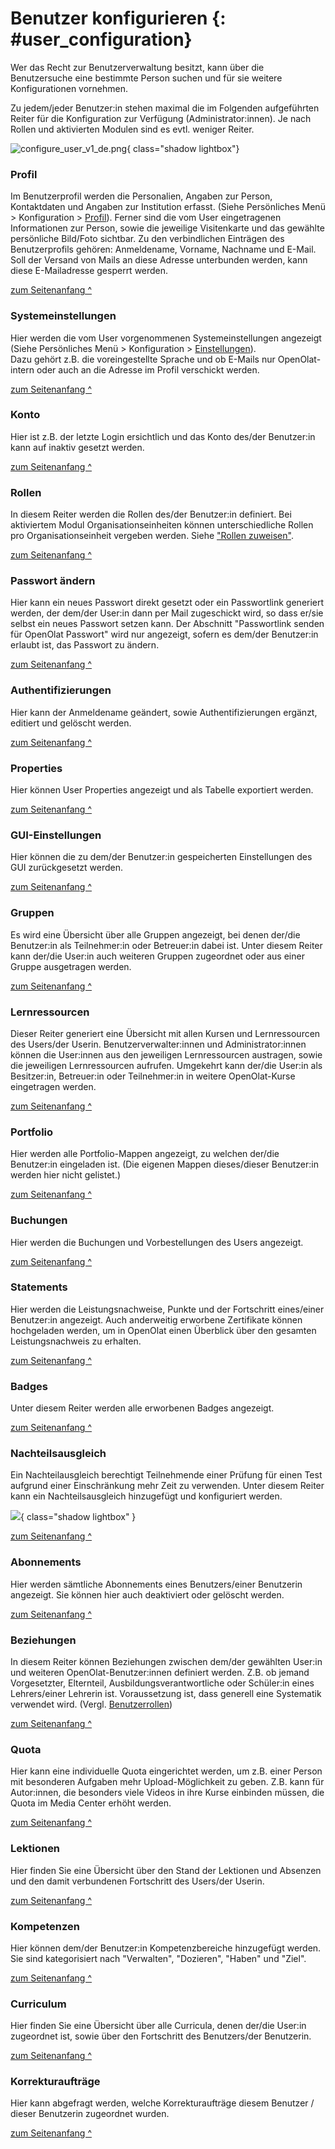 # Benutzer konfigurieren {: #user_configuration} 

Wer das Recht zur Benutzerverwaltung besitzt, kann über die Benutzersuche eine bestimmte Person suchen und für sie weitere Konfigurationen vornehmen. 

Zu jedem/jeder Benutzer:in stehen maximal die im Folgenden aufgeführten Reiter für die Konfiguration zur Verfügung (Administrator:innen). Je nach Rollen und aktivierten Modulen sind es evtl. weniger Reiter.

![configure_user_v1_de.png](assets/configure_user_v1_de.png){ class="shadow lightbox"}



### Profil

Im Benutzerprofil werden die Personalien, Angaben zur Person, Kontaktdaten und Angaben zur Institution erfasst. (Siehe Persönliches Menü > Konfiguration > [Profil](../../manual_user/personal_menu/Profile.de.md)). Ferner sind die vom User eingetragenen Informationen zur Person, sowie die jeweilige Visitenkarte und das gewählte persönliche Bild/Foto sichtbar. Zu den verbindlichen Einträgen des Benutzerprofils gehören: Anmeldename, Vorname, Nachname und E-Mail. Soll der Versand von Mails an diese Adresse unterbunden werden, kann diese E-Mailadresse gesperrt werden.

[zum Seitenanfang ^](#user_configuration)


### Systemeinstellungen

Hier werden die vom User vorgenommenen Systemeinstellungen angezeigt (Siehe Persönliches Menü > Konfiguration > [Einstellungen](../../manual_user/personal_menu/Settings.de.md)).  
Dazu gehört z.B. die voreingestellte Sprache und ob E-Mails nur OpenOlat-intern oder auch an die Adresse im Profil verschickt werden. 

[zum Seitenanfang ^](#user_configuration)


### Konto

Hier ist z.B. der letzte Login ersichtlich und das Konto des/der Benutzer:in kann auf inaktiv gesetzt werden.  

[zum Seitenanfang ^](#user_configuration)


### Rollen

In diesem Reiter werden die Rollen des/der Benutzer:in definiert. Bei aktiviertem Modul Organisationseinheiten können unterschiedliche Rollen pro Organisationseinheit vergeben werden. Siehe ["Rollen zuweisen"](Assign_roles.de.md). 

[zum Seitenanfang ^](#user_configuration)


### Passwort ändern

Hier kann ein neues Passwort direkt gesetzt oder ein Passwortlink generiert werden, der dem/der User:in dann per Mail zugeschickt wird, so dass er/sie selbst ein neues Passwort setzen kann. 
Der Abschnitt "Passwortlink senden für OpenOlat Passwort" wird nur angezeigt, sofern es dem/der Benutzer:in
erlaubt ist, das Passwort zu ändern. 

[zum Seitenanfang ^](#user_configuration)


### Authentifizierungen

Hier kann der Anmeldename geändert, sowie Authentifizierungen ergänzt, editiert und gelöscht werden.  

[zum Seitenanfang ^](#user_configuration)


### Properties

Hier können User Properties angezeigt und als Tabelle exportiert werden.

[zum Seitenanfang ^](#user_configuration)


### GUI-Einstellungen

Hier können die zu dem/der Benutzer:in gespeicherten Einstellungen des GUI zurückgesetzt werden.

[zum Seitenanfang ^](#user_configuration)


### Gruppen

Es wird eine Übersicht über alle Gruppen angezeigt, bei denen der/die Benutzer:in als Teilnehmer:in oder Betreuer:in dabei ist. Unter diesem Reiter kann der/die User:in auch weiteren Gruppen zugeordnet oder aus einer Gruppe ausgetragen werden.

[zum Seitenanfang ^](#user_configuration)


### Lernressourcen

Dieser Reiter generiert eine Übersicht mit allen Kursen und Lernressourcen des Users/der Userin.
Benutzerverwalter:innen und Administrator:innen können die User:innen aus den jeweiligen Lernressourcen austragen, sowie die jeweiligen Lernressourcen aufrufen. Umgekehrt kann der/die User:in als Besitzer:in, Betreuer:in oder Teilnehmer:in in weitere OpenOlat-Kurse eingetragen werden.  

[zum Seitenanfang ^](#user_configuration)


### Portfolio

Hier werden alle Portfolio-Mappen angezeigt, zu welchen der/die Benutzer:in eingeladen ist. (Die eigenen Mappen dieses/dieser Benutzer:in werden hier nicht gelistet.)


[zum Seitenanfang ^](#user_configuration)


### Buchungen

Hier werden die Buchungen und Vorbestellungen des Users angezeigt. 

[zum Seitenanfang ^](#user_configuration)

  
### Statements

Hier werden die Leistungsnachweise, Punkte und der Fortschritt eines/einer Benutzer:in angezeigt. Auch anderweitig erworbene Zertifikate können hochgeladen werden, um in OpenOlat einen Überblick über den gesamten Leistungsnachweis zu erhalten.  

[zum Seitenanfang ^](#user_configuration)


### Badges

Unter diesem Reiter werden alle erworbenen Badges angezeigt.

[zum Seitenanfang ^](#user_configuration)


### Nachteilsausgleich

Ein Nachteilausgleich berechtigt Teilnehmende einer Prüfung für einen Test aufgrund einer Einschränkung mehr Zeit zu verwenden. Unter diesem Reiter kann ein Nachteilsausgleich hinzugefügt und konfiguriert werden.

![](assets/Nachteilsausgleich.jpg){ class="shadow lightbox" }

[zum Seitenanfang ^](#user_configuration)


### Abonnements

Hier werden sämtliche Abonnements eines Benutzers/einer Benutzerin angezeigt. Sie können hier auch deaktiviert oder gelöscht werden.  

[zum Seitenanfang ^](#user_configuration)


### Beziehungen

In diesem Reiter können Beziehungen zwischen dem/der gewählten User:in und weiteren OpenOlat-Benutzer:innen definiert werden. Z.B. ob jemand Vorgesetzter, Elternteil, Ausbildungsverantwortliche oder Schüler:in eines Lehrers/einer Lehrerin ist. Voraussetzung ist, dass generell eine Systematik verwendet wird. (Vergl. [Benutzerrollen](index.de.md))

[zum Seitenanfang ^](#user_configuration)


### Quota

Hier kann eine individuelle Quota eingerichtet werden, um z.B. einer Person mit besonderen Aufgaben mehr Upload-Möglichkeit zu geben. Z.B. kann für Autor:innen, die besonders viele Videos in ihre Kurse einbinden müssen, die Quota im Media Center erhöht werden.

[zum Seitenanfang ^](#user_configuration)


### Lektionen

Hier finden Sie eine Übersicht über den Stand der Lektionen und Absenzen und den damit verbundenen Fortschritt des Users/der Userin.

[zum Seitenanfang ^](#user_configuration)


### Kompetenzen

Hier können dem/der Benutzer:in Kompetenzbereiche hinzugefügt werden. Sie sind kategorisiert nach "Verwalten", "Dozieren", "Haben" und "Ziel".

[zum Seitenanfang ^](#user_configuration)


### Curriculum

Hier finden Sie eine Übersicht über alle Curricula, denen der/die User:in zugeordnet ist, sowie über den Fortschritt des Benutzers/der Benutzerin.

[zum Seitenanfang ^](#user_configuration)


### Korrekturaufträge

Hier kann abgefragt werden, welche Korrekturaufträge diesem Benutzer / dieser Benutzerin zugeordnet wurden.

[zum Seitenanfang ^](#user_configuration)

